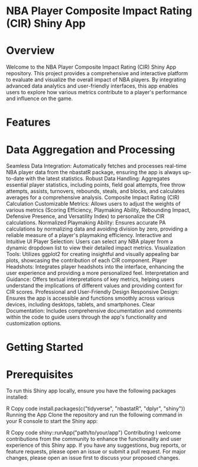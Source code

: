 # NBA Player Composite Impact Rating (CIR) Shiny App
# Overview
Welcome to the NBA Player Composite Impact Rating (CIR) Shiny App repository. This project provides a comprehensive and interactive platform to evaluate and visualize the overall impact of NBA players. By integrating advanced data analytics and user-friendly interfaces, this app enables users to explore how various metrics contribute to a player's performance and influence on the game.

# Features
# Data Aggregation and Processing
Seamless Data Integration: Automatically fetches and processes real-time NBA player data from the nbastatR package, ensuring the app is always up-to-date with the latest statistics.
Robust Data Handling: Aggregates essential player statistics, including points, field goal attempts, free throw attempts, assists, turnovers, rebounds, steals, and blocks, and calculates averages for a comprehensive analysis.
Composite Impact Rating (CIR) Calculation
Customizable Metrics: Allows users to adjust the weights of various metrics (Scoring Efficiency, Playmaking Ability, Rebounding Impact, Defensive Presence, and Versatility Index) to personalize the CIR calculations.
Normalized Playmaking Ability: Ensures accurate PA calculations by normalizing data and avoiding division by zero, providing a reliable measure of a player's playmaking efficiency.
Interactive and Intuitive UI
Player Selection: Users can select any NBA player from a dynamic dropdown list to view their detailed impact metrics.
Visualization Tools: Utilizes ggplot2 for creating insightful and visually appealing bar plots, showcasing the contribution of each CIR component.
Player Headshots: Integrates player headshots into the interface, enhancing the user experience and providing a more personalized feel.
Interpretation and Guidance: Offers textual interpretations of key metrics, helping users understand the implications of different values and providing context for CIR scores.
Professional and User-Friendly Design
Responsive Design: Ensures the app is accessible and functions smoothly across various devices, including desktops, tablets, and smartphones.
Clear Documentation: Includes comprehensive documentation and comments within the code to guide users through the app's functionality and customization options.
# Getting Started
# Prerequisites
To run this Shiny app locally, ensure you have the following packages installed:

R
Copy code
install.packages(c("tidyverse", "nbastatR", "dplyr", "shiny"))
Running the App
Clone the repository and run the following command in your R console to start the Shiny app:

R
Copy code
shiny::runApp("path/to/your/app")
Contributing
I welcome contributions from the community to enhance the functionality and user experience of this Shiny app. If you have any suggestions, bug reports, or feature requests, please open an issue or submit a pull request. For major changes, please open an issue first to discuss your proposed changes.
